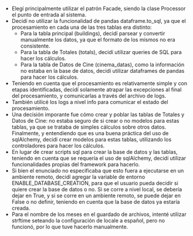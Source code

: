 - Elegí principalmente utilizar el patrón Facade, siendo la clase Processor el punto de entrada al sistema.
- Decidí no utilizar la funcionalidad de pandas dataframe.to_sql, ya que el procesamiento en cada una de las tres tablas era distinto:
    - Para la tabla principal (buildings), decidí parsear y convertir manualmente los datos, ya que el formato de los mismos no era consistente.
    - Para la tabla de Totales (totals), decidí utilizar queries de SQL para hacer los cálculos.
    - Para la tabla de Datos de Cine (cinema_datas), como la información no estaba en la base de datos, decidí utilizar dataframes de pandas para hacer los cálculos.
- Teniendo en cuenta que el procesamiento es relativamente simple y con etapas identificadas, decidí solamente atrapar las excepciones al final del procesamiento, y comunicarlas a través del archivo de logs.
- También utilicé los logs a nivel info para comunicar el estado del procesamiento.
- Una decisión imporante fue cómo crear y poblar las tablas de Totales y Datos de Cine: no estaba seguro de si crear o no modelos para estas tablas, ya que se trataba de simples cálculos sobre otros datos. Finalmente, y entendiendo que es una buena práctica del uso de sqlAlchemy, decidí crear modelos para estas tablas, utilizando los controladores para hacer los cálculos.
- En lugar de crear scripts sql para crear la base de datos y las tablas, teniendo en cuenta que se requería el uso de sqlAlchemy, decidí utilizar funcionalidades propias del framework para hacerlo.
- Si bien el enunciado no especificaba que esto fuera a ejecutarse en un ambiente remoto, decidí agregar la variable de entorno ENABLE_DATABASE_CREATION, para que el usuario pueda decidir si quiere crear la base de datos o no. Si se corre a nivel local, se debería dejar en True, y si se corre en un ambiente remoto, se puede dejar en False o no definir, teniendo en cuenta que la base de datos ya estaría creada.
- Para el nombre de los meses en el guardado de archivos, intenté utilizar strftime seteando la configuración de locale a español, pero no funcionó, por lo que tuve hacerlo manualmente.
